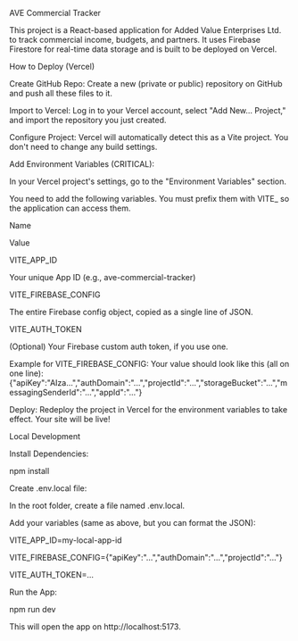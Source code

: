 AVE Commercial Tracker

This project is a React-based application for Added Value Enterprises Ltd. to track commercial income, budgets, and partners. It uses Firebase Firestore for real-time data storage and is built to be deployed on Vercel.

How to Deploy (Vercel)

Create GitHub Repo: Create a new (private or public) repository on GitHub and push all these files to it.

Import to Vercel: Log in to your Vercel account, select "Add New... Project," and import the repository you just created.

Configure Project: Vercel will automatically detect this as a Vite project. You don't need to change any build settings.

Add Environment Variables (CRITICAL):

In your Vercel project's settings, go to the "Environment Variables" section.

You need to add the following variables. You must prefix them with VITE_ so the application can access them.

Name

Value

VITE_APP_ID

Your unique App ID (e.g., ave-commercial-tracker)

VITE_FIREBASE_CONFIG

The entire Firebase config object, copied as a single line of JSON.

VITE_AUTH_TOKEN

(Optional) Your Firebase custom auth token, if you use one.

Example for VITE_FIREBASE_CONFIG:
Your value should look like this (all on one line):
{"apiKey":"AIza...","authDomain":"...","projectId":"...","storageBucket":"...","messagingSenderId":"...","appId":"..."}

Deploy: Redeploy the project in Vercel for the environment variables to take effect. Your site will be live!

Local Development

Install Dependencies:

npm install


Create .env.local file:

In the root folder, create a file named .env.local.

Add your variables (same as above, but you can format the JSON):

VITE_APP_ID=my-local-app-id

VITE_FIREBASE_CONFIG={"apiKey":"...","authDomain":"...","projectId":"..."}

VITE_AUTH_TOKEN=...


Run the App:

npm run dev


This will open the app on http://localhost:5173.